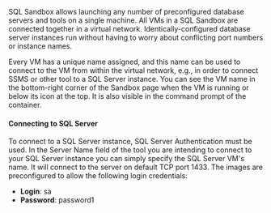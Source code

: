 SQL Sandbox allows launching any number of preconfigured database servers and tools on a single machine. All VMs in a SQL Sandbox are connected together in a virtual network. Identically-configured database server instances run without having to worry about conflicting port numbers or instance names.

Every VM has a unique name assigned, and this name can be used to connect to the VM from within the virtual network, e.g., in order to connect SSMS or other tool to a SQL Server instance. You can see the VM name in the bottom-right corner of the Sandbox page when the VM is running or below its icon at the top. It is also visible in the command prompt of the container.

#### Connecting to SQL Server

To connect to a SQL Server instance, SQL Server Authentication must be used. In the Server Name field of the tool you are intending to connect to your SQL Server instance you can simply specify the SQL Server VM's name. It will connect to the server on default TCP port 1433. The images are preconfigured to allow the following login credentials:

* **Login**: sa
* **Password**: password1
